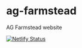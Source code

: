 # ag-farmstead
AG Farmstead website

[![Netlify Status](https://api.netlify.com/api/v1/badges/10b1c2b7-9238-48f0-b64e-7b7973449c95/deploy-status)](https://app.netlify.com/sites/bucolic-druid-ae029a/deploys)
